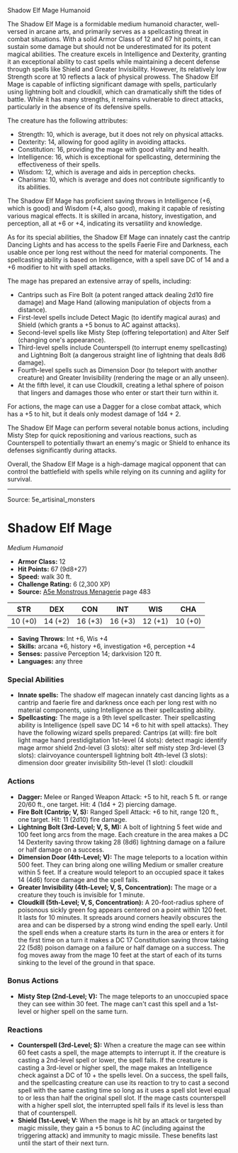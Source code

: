 <MonsterName/>Shadow Elf Mage</MonsterName>
<CreatureType/>Humanoid</CreatureType>

<summary>The Shadow Elf Mage is a formidable medium humanoid character, well-versed in arcane arts, and primarily serves as a spellcasting threat in combat situations. With a solid Armor Class of 12 and 67 hit points, it can sustain some damage but should not be underestimated for its potent magical abilities. The creature excels in Intelligence and Dexterity, granting it an exceptional ability to cast spells while maintaining a decent defense through spells like Shield and Greater Invisibility. However, its relatively low Strength score at 10 reflects a lack of physical prowess. The Shadow Elf Mage is capable of inflicting significant damage with spells, particularly using lightning bolt and cloudkill, which can dramatically shift the tides of battle. While it has many strengths, it remains vulnerable to direct attacks, particularly in the absence of its defensive spells.</summary>

<detail>

The creature has the following attributes: 
- Strength: 10, which is average, but it does not rely on physical attacks.
- Dexterity: 14, allowing for good agility in avoiding attacks.
- Constitution: 16, providing the mage with good vitality and health.
- Intelligence: 16, which is exceptional for spellcasting, determining the effectiveness of their spells.
- Wisdom: 12, which is average and aids in perception checks.
- Charisma: 10, which is average and does not contribute significantly to its abilities.

The Shadow Elf Mage has proficient saving throws in Intelligence (+6, which is good) and Wisdom (+4, also good), making it capable of resisting various magical effects. It is skilled in arcana, history, investigation, and perception, all at +6 or +4, indicating its versatility and knowledge.

As for its special abilities, the Shadow Elf Mage can innately cast the cantrip Dancing Lights and has access to the spells Faerie Fire and Darkness, each usable once per long rest without the need for material components. The spellcasting ability is based on Intelligence, with a spell save DC of 14 and a +6 modifier to hit with spell attacks. 

The mage has prepared an extensive array of spells, including:
- Cantrips such as Fire Bolt (a potent ranged attack dealing 2d10 fire damage) and Mage Hand (allowing manipulation of objects from a distance).
- First-level spells include Detect Magic (to identify magical auras) and Shield (which grants a +5 bonus to AC against attacks).
- Second-level spells like Misty Step (offering teleportation) and Alter Self (changing one's appearance).
- Third-level spells include Counterspell (to interrupt enemy spellcasting) and Lightning Bolt (a dangerous straight line of lightning that deals 8d6 damage).
- Fourth-level spells such as Dimension Door (to teleport with another creature) and Greater Invisibility (rendering the mage or an ally unseen).
- At the fifth level, it can use Cloudkill, creating a lethal sphere of poison that lingers and damages those who enter or start their turn within it.

For actions, the mage can use a Dagger for a close combat attack, which has a +5 to hit, but it deals only modest damage of 1d4 + 2. 

The Shadow Elf Mage can perform several notable bonus actions, including Misty Step for quick repositioning and various reactions, such as Counterspell to potentially thwart an enemy's magic or Shield to enhance its defenses significantly during attacks.

Overall, the Shadow Elf Mage is a high-damage magical opponent that can control the battlefield with spells while relying on its cunning and agility for survival.</detail>



---

Source: 5e_artisinal_monsters

# Shadow Elf Mage

*Medium* *Humanoid*

- **Armor Class:** 12
- **Hit Points:** 67 (9d8+27)
- **Speed:** walk 30 ft.
- **Challenge Rating:** 6 (2,300 XP)
- **Source:** [A5e Monstrous Menagerie](https://enpublishingrpg.com/products/level-up-monstrous-menagerie-a5e) page 483

| STR | DEX | CON | INT | WIS | CHA |
| --- | --- | --- | --- | --- | --- |
| 10 (+0) | 14 (+2) | 16 (+3) | 16 (+3) | 12 (+1) | 10 (+0) |

- **Saving Throws**: Int +6, Wis +4
- **Skills:** arcana +6, history +6, investigation +6, perception +4
- **Senses:** passive Perception 14; darkvision 120 ft.
- **Languages:** any three

### Special Abilities

- **Innate spells:** The shadow elf magecan innately cast dancing lights as a cantrip and faerie fire and darkness once each per long rest with no material components, using Intelligence as their spellcasting ability.
- **Spellcasting:** The mage is a 9th level spellcaster. Their spellcasting ability is Intelligence (spell save DC 14
 +6 to hit with spell attacks). They have the following wizard spells prepared:
 Cantrips (at will): fire bolt
 light
 mage hand
 prestidigitation
 1st-level (4 slots): detect magic
 identify
 mage armor
 shield
 2nd-level (3 slots): alter self
 misty step
 3rd-level (3 slots): clairvoyance
 counterspell
 lightning bolt
 4th-level (3 slots): dimension door
 greater invisibility
 5th-level (1 slot): cloudkill

### Actions

- **Dagger:** Melee or Ranged Weapon Attack: +5 to hit, reach 5 ft. or range 20/60 ft., one target. Hit: 4 (1d4 + 2) piercing damage.
- **Fire Bolt (Cantrip; V, S):** Ranged Spell Attack: +6 to hit, range 120 ft., one target. Hit: 11 (2d10) fire damage.
- **Lightning Bolt (3rd-Level; V, S, M):** A bolt of lightning 5 feet wide and 100 feet long arcs from the mage. Each creature in the area makes a DC 14 Dexterity saving throw  taking 28 (8d6) lightning damage on a failure or half damage on a success.
- **Dimension Door (4th-Level; V):** The mage teleports to a location within 500 feet. They can bring along one willing Medium or smaller creature within 5 feet. If a creature would teleport to an occupied space  it takes 14 (4d6) force damage  and the spell fails.
- **Greater Invisibility (4th-Level; V, S, Concentration):** The mage or a creature they touch is invisible for 1 minute.
- **Cloudkill (5th-Level; V, S, Concentration):** A 20-foot-radius sphere of poisonous  sickly green fog appears centered on a point within 120 feet. It lasts for 10 minutes. It spreads around corners  heavily obscures the area  and can be dispersed by a strong wind  ending the spell early. Until the spell ends  when a creature starts its turn in the area or enters it for the first time on a turn  it makes a DC 17 Constitution saving throw  taking 22 (5d8) poison damage on a failure or half damage on a success. The fog moves away from the mage 10 feet at the start of each of its turns  sinking to the level of the ground in that space.

### Bonus Actions

- **Misty Step (2nd-Level; V):** The mage teleports to an unoccupied space they can see within 30 feet. The mage can't cast this spell and a 1st-level or higher spell on the same turn.

### Reactions

- **Counterspell (3rd-Level; S):** When a creature the mage can see within 60 feet casts a spell, the mage attempts to interrupt it. If the creature is casting a 2nd-level spell or lower, the spell fails. If the creature is casting a 3rd-level or higher spell, the mage makes an Intelligence check against a DC of 10 + the spells level. On a success, the spell fails, and the spellcasting creature can use its reaction to try to cast a second spell with the same casting time so long as it uses a spell slot level equal to or less than half the original spell slot. If the mage casts counterspell with a higher spell slot, the interrupted spell fails if its level is less than that of counterspell.
- **Shield (1st-Level; V:** When the mage is hit by an attack or targeted by magic missile, they gain a +5 bonus to AC (including against the triggering attack) and immunity to magic missile. These benefits last until the start of their next turn.




